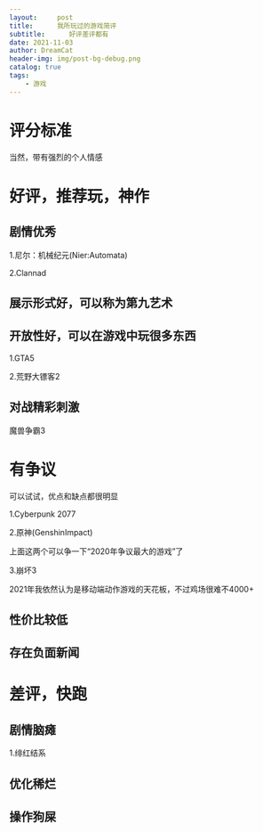 ```yaml
---
layout:     post
title:      我所玩过的游戏简评
subtitle:      好评差评都有
date: 2021-11-03
author: DreamCat
header-img: img/post-bg-debug.png
catalog: true
tags:
    - 游戏
---
```




# 评分标准

当然，带有强烈的个人情感

# 好评，推荐玩，神作

## 剧情优秀

1.尼尔：机械纪元(Nier:Automata)

2.Clannad

## 展示形式好，可以称为第九艺术

## 开放性好，可以在游戏中玩很多东西

1.GTA5

2.荒野大镖客2

## 对战精彩刺激

魔兽争霸3

# 有争议

可以试试，优点和缺点都很明显

1.Cyberpunk 2077

2.原神(GenshinImpact)

上面这两个可以争一下“2020年争议最大的游戏”了

3.崩坏3

2021年我依然认为是移动端动作游戏的天花板，不过鸡场很难不4000+

## 性价比较低

## 存在负面新闻

# 差评，快跑

## 剧情脑瘫

1.绯红结系

## 优化稀烂

## 操作狗屎